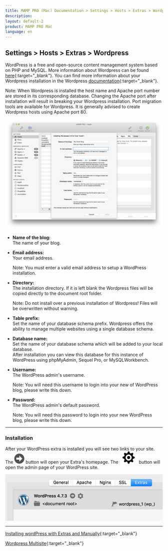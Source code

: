```yaml
---
title: MAMP PRO (Mac) Documentation > Settings > Hosts > Extras > Wordpress
description: 
layout: default-2
product: MAMP PRO Mac
language: en
---
```


## Settings > Hosts > Extras > Wordpress

WordPress is a free and open-source content management system based on PHP and MySQL. More information about Wordpress can be found [here](https://www.wordpress.org){:target="_blank"}. You can find more information about your Wordpress installation in the Wordpress [documentation](https://codex.wordpress.org/Main_Page){:target="_blank"}.

<div class="alert" role="alert">
Note: When Wordpress is installed the host name and Apache port number are stored in its corresponding database. Changing the Apache port after installation will result in breaking your Wordpress installation. Port migration tools are available for Wordpress. It is generally advised to create Wordpress hosts using Apache port 80.
</div>


![MAMP](/en/MAMP-PRO-Mac/Settings/Hosts/Extras/WordPress/WordPress.png)

*  **Name of the blog:**  
   The name of your blog.

*  **Email address:**  
   Your email address.  
   <div class="alert" role="alert"> 
   Note: You must enter a valid email address to setup a WordPress installation.
   </div>

*  **Directory:**  
   The installation directory. If it is left blank the Wordpress files will be copied directly to the document root folder.  
   <div class="alert" role="alert">    
   Note: Do not install over a previous installation of Wordpress! Files will be overwritten without warning.  
   </div>

*  **Table prefix:**  
   Set the name of your database schema prefix. Wordpress offers the ability to manage multiple websites using a single database schema.

*  **Database name:**  
   Set the name of your database schema which will be added to your local database.  
   After installation you can view this database for this instance of WordPress using phpMyAdmin, Sequel Pro, or           MySQLWorkbench. 
 
*  **Username:**  
   The WordPress admin's username.
   <div class="alert" role="alert"> 
   Note: You will need this username to login into your new of WordPress blog, please write this down.
   </div>

*  **Password:**  
   The WordPress admin's default password.  
   <div class="alert" role="alert"> 
   Note: You will need this password to login into your new WordPress blog, please write this down.
   </div>

---
 
### Installation
 
After your WordPress extra is installed you will see two links to your site. The ![MAMP](/en/MAMP-PRO-Mac/Settings/Hosts/Extras/BlackArrow.png) button will open your Extra's homepage. The ![MAMP](/en/MAMP-PRO-Mac/Settings/Hosts/Extras/gear.png) button will open the admin page of your WordPress site.

![MAMP](/en/MAMP-PRO-Mac/Settings/Hosts/Extras/WordPress/wpInstall.png)

---

<i class="fa fa-play-circle-o fa-lg" aria-hidden="true"></i>  [Installing wordPress with Extras and Manually](https://www.youtube.com/watch?v=pZ7J4Ai-RxQ){:target="_blank"}

<i class="fa fa-play-circle-o fa-lg" aria-hidden="true"></i>  [Wordpress Multisite](https://www.youtube.com/watch?v=7pDvR9E94Og){:target="_blank"}




